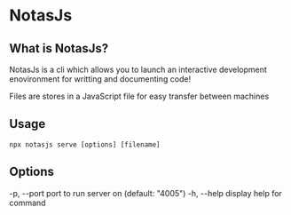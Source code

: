 # NotasJs

## What is NotasJs? 
NotasJs is a cli which allows you to launch an interactive development enovironment for writting and documenting code!

Files are stores in a JavaScript file for easy transfer between machines

## Usage
`npx notasjs serve [options] [filename]`

## Options 
-p, --port <number>  port to run server on (default: "4005")
-h, --help           display help for command
